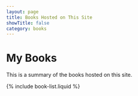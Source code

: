 ```yaml
---
layout: page
title: Books Hosted on This Site
showTitle: false
category: books
---
```


# My Books

This is a summary of the books hosted on this site.

{% include book-list.liquid %}